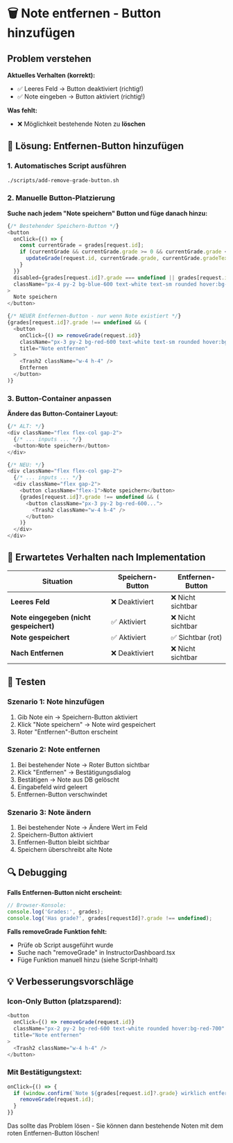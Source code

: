 # 🗑️ Note entfernen - Button hinzufügen

## Problem verstehen

**Aktuelles Verhalten (korrekt):**
- ✅ Leeres Feld → Button deaktiviert (richtig!)
- ✅ Note eingeben → Button aktiviert (richtig!)

**Was fehlt:**
- ❌ Möglichkeit bestehende Noten zu **löschen**

## 🔧 Lösung: Entfernen-Button hinzufügen

### 1. Automatisches Script ausführen
```bash
./scripts/add-remove-grade-button.sh
```

### 2. Manuelle Button-Platzierung

**Suche nach jedem "Note speichern" Button und füge danach hinzu:**

```typescript
{/* Bestehender Speichern-Button */}
<button
  onClick={() => {
    const currentGrade = grades[request.id];
    if (currentGrade && currentGrade.grade >= 0 && currentGrade.grade <= 18) {
      updateGrade(request.id, currentGrade.grade, currentGrade.gradeText);
    }
  }}
  disabled={grades[request.id]?.grade === undefined || grades[request.id]?.grade === null || grades[request.id]?.grade < 0 || grades[request.id]?.grade > 18}
  className="px-4 py-2 bg-blue-600 text-white text-sm rounded hover:bg-blue-700 disabled:bg-gray-300 disabled:cursor-not-allowed transition-colors"
>
  Note speichern
</button>

{/* NEUER Entfernen-Button - nur wenn Note existiert */}
{grades[request.id]?.grade !== undefined && (
  <button
    onClick={() => removeGrade(request.id)}
    className="px-3 py-2 bg-red-600 text-white text-sm rounded hover:bg-red-700 transition-colors flex items-center gap-1 ml-2"
    title="Note entfernen"
  >
    <Trash2 className="w-4 h-4" />
    Entfernen
  </button>
)}
```

### 3. Button-Container anpassen

**Ändere das Button-Container Layout:**

```typescript
{/* ALT: */}
<div className="flex flex-col gap-2">
  {/* ... inputs ... */}
  <button>Note speichern</button>
</div>

{/* NEU: */}
<div className="flex flex-col gap-2">
  {/* ... inputs ... */}
  <div className="flex gap-2">
    <button className="flex-1">Note speichern</button>
    {grades[request.id]?.grade !== undefined && (
      <button className="px-3 py-2 bg-red-600...">
        <Trash2 className="w-4 h-4" />
      </button>
    )}
  </div>
</div>
```

## 🎯 Erwartetes Verhalten nach Implementation

| Situation | Speichern-Button | Entfernen-Button |
|-----------|------------------|------------------|
| **Leeres Feld** | ❌ Deaktiviert | ❌ Nicht sichtbar |
| **Note eingegeben (nicht gespeichert)** | ✅ Aktiviert | ❌ Nicht sichtbar |
| **Note gespeichert** | ✅ Aktiviert | ✅ Sichtbar (rot) |
| **Nach Entfernen** | ❌ Deaktiviert | ❌ Nicht sichtbar |

## 🧪 Testen

### Szenario 1: Note hinzufügen
1. Gib Note ein → Speichern-Button aktiviert
2. Klick "Note speichern" → Note wird gespeichert
3. Roter "Entfernen"-Button erscheint

### Szenario 2: Note entfernen
1. Bei bestehender Note → Roter Button sichtbar
2. Klick "Entfernen" → Bestätigungsdialog
3. Bestätigen → Note aus DB gelöscht
4. Eingabefeld wird geleert
5. Entfernen-Button verschwindet

### Szenario 3: Note ändern
1. Bei bestehender Note → Ändere Wert im Feld
2. Speichern-Button aktiviert
3. Entfernen-Button bleibt sichtbar
4. Speichern überschreibt alte Note

## 🔍 Debugging

**Falls Entfernen-Button nicht erscheint:**
```javascript
// Browser-Konsole:
console.log('Grades:', grades);
console.log('Has grade?', grades[requestId]?.grade !== undefined);
```

**Falls removeGrade Funktion fehlt:**
- Prüfe ob Script ausgeführt wurde
- Suche nach "removeGrade" in InstructorDashboard.tsx
- Füge Funktion manuell hinzu (siehe Script-Inhalt)

## 💡 Verbesserungsvorschläge

### Icon-Only Button (platzsparend):
```typescript
<button
  onClick={() => removeGrade(request.id)}
  className="px-2 py-2 bg-red-600 text-white rounded hover:bg-red-700"
  title="Note entfernen"
>
  <Trash2 className="w-4 h-4" />
</button>
```

### Mit Bestätigungstext:
```typescript
onClick={() => {
  if (window.confirm(`Note ${grades[request.id]?.grade} wirklich entfernen?`)) {
    removeGrade(request.id);
  }
}}
```

Das sollte das Problem lösen - Sie können dann bestehende Noten mit dem roten Entfernen-Button löschen!
